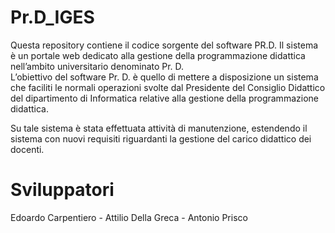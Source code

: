 # Pr.D_IGES
Questa repository contiene il codice sorgente del software PR.D. Il sistema è un portale web dedicato alla gestione  della programmazione didattica nell’ambito universitario denominato Pr. D.   
L’obiettivo del software Pr. D. è quello di mettere a disposizione un sistema che faciliti le normali operazioni svolte dal Presidente del Consiglio Didattico del dipartimento di Informatica relative alla gestione della programmazione didattica.

Su tale sistema è stata effettuata attività di manutenzione, estendendo il sistema con nuovi requisiti riguardanti la gestione del carico didattico dei docenti.

# Sviluppatori
Edoardo Carpentiero - Attilio Della Greca - Antonio Prisco

